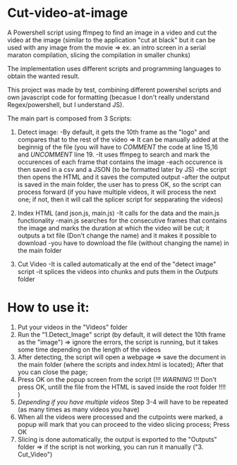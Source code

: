 # Cut-video-at-image
A Powershell script using ffmpeg to find an image in a video and cut the video at the image (similar to the application "cut at black" but it can be used with any image from the movie => ex. an intro screen in a serial maraton compilation, slicing the compilation in smaller chunks)

The implementation uses different scripts and programming languages to obtain the wanted result.

This project was made by test, combining different powershel scripts and own javascript code for formatting (becasue I don't really understand Regex/powershell, but I understand JS).

The main part is composed from 3 Scripts:

1. Detect image:
   -By default, it gets the 10th frame as the "logo" and compares that to the rest of the video => It can be manually added at the beginnig of the file (you will have to *COMMENT* the code at line 15,16 and *UNCOMMENT* line 19.
   -It uses ffmpeg  to search and mark the occurences of each frame that contains the image
   -each occurence is then saved in a csv and a JSON (to be formatted later by JS)
   -the script then opens the HTML and it saves the computed output
   -after the output is saved in the main folder, the user has to press OK, so the script can process forward (if you have multiple videos, it will process the next one; if not, then it will call the splicer script for sepparating the videos)

3. Index HTML (and json.js, main.js)
   -It calls for the data and the main.js functionality
   -main.js searches for the consecutive frames that contains the image and marks the duration at which the video will be cut; it outputs a txt file (Don't change the name) and it makes it possible to download
   -you have to download the file (without changing the name) in the main folder

4. Cut Video
   -It is called automatically at the end of the "detect image" script
   -it splices the videos into chunks and puts them in the *Outputs* folder


# How to use it:
1. Put your videos in the "Videos" folder
2. Run the "1.Detect_Image" script (by default, it will detect the 10th frame as the "image") => ignore the errors, the script is running, but it takes some time depending on the length of the videos
3. After detecting, the script will open a webpage => save the document in the main folder (where the scripts and index.html is located); After that you can close the page;
4. Press OK on the popup screen from the script (!!! _WARNING_ !!! Don't press OK, untill the file from the HTML is saved inside the root folder !!!! )
5. *Depending if you have multiple videos* Step 3-4 will have to be repeated (as many times as many videos you have)
6. When all the videos were processed and the cutpoints were marked, a popup will mark that you can proceed to the video slicing process; Press OK
7. Slicing is done automatically, the output is exported to the "Outputs" folder => if the script is not working, you can run it manually ("3. Cut_Video")
